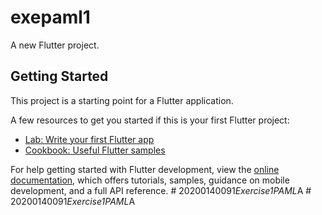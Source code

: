 # exepaml1

A new Flutter project.

## Getting Started

This project is a starting point for a Flutter application.

A few resources to get you started if this is your first Flutter project:

- [Lab: Write your first Flutter app](https://docs.flutter.dev/get-started/codelab)
- [Cookbook: Useful Flutter samples](https://docs.flutter.dev/cookbook)

For help getting started with Flutter development, view the
[online documentation](https://docs.flutter.dev/), which offers tutorials,
samples, guidance on mobile development, and a full API reference.
#   2 0 2 0 0 1 4 0 0 9 1 _ E x e r c i s e 1 P A M L _ A  
 #   2 0 2 0 0 1 4 0 0 9 1 _ E x e r c i s e 1 P A M L _ A  
 